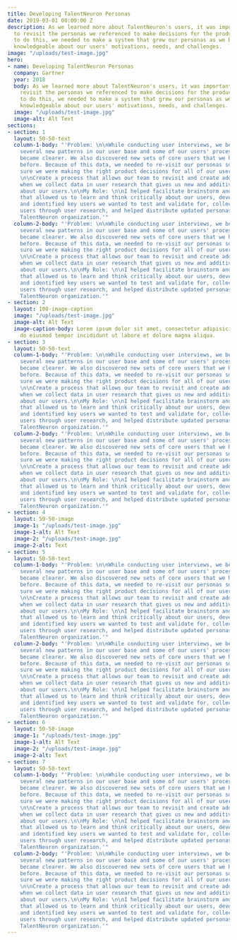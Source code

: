 ```yaml
---
title: Developing TalentNeuron Personas
date: 2019-03-01 00:00:00 Z
description: As we learned more about TalentNeuron's users, it was important for us
  to revisit the personas we referenced to make decisions for the product. In order
  to do this, we needed to make a system that grew our personas as we became more
  knowledgeable about our users' motivations, needs, and challenges.
image: "/uploads/test-image.jpg"
hero:
- name: Developing TalentNeuron Personas
  company: Gartner
  year: 2018
  body: As we learned more about TalentNeuron's users, it was important for us to
    revisit the personas we referenced to make decisions for the product. In order
    to do this, we needed to make a system that grew our personas as we became more
    knowledgeable about our users' motivations, needs, and challenges.
  image: "/uploads/test-image.jpg"
  image-alt: Alt Text
sections:
- section: 1
  layout: 50-50-text
  column-1-body: "'Problem: \n\nWhile conducting user interviews, we began to notice
    several new patterns in our user base and some of our users' processes and motivations
    became clearer. We also discovered new sets of core users that we had not considered
    before. Because of this data, we needed to re-visit our personas so we could make
    sure we were making the right product decisions for all of our users.\n\nSolution:
    \n\nCreate a process that allows our team to revisit and create additional personas
    when we collect data in user research that gives us new and additive information
    about our users.\n\nMy Role: \n\nI helped facilitate brainstorm and workshop sessions
    that allowed us to learn and think critically about our users, developed proto-personas
    and identified key users we wanted to test and validate for, collected data on
    users through user research, and helped distribute updated personas across the
    TalentNeuron organization.'"
  column-2-body: "'Problem: \n\nWhile conducting user interviews, we began to notice
    several new patterns in our user base and some of our users' processes and motivations
    became clearer. We also discovered new sets of core users that we had not considered
    before. Because of this data, we needed to re-visit our personas so we could make
    sure we were making the right product decisions for all of our users.\n\nSolution:
    \n\nCreate a process that allows our team to revisit and create additional personas
    when we collect data in user research that gives us new and additive information
    about our users.\n\nMy Role: \n\nI helped facilitate brainstorm and workshop sessions
    that allowed us to learn and think critically about our users, developed proto-personas
    and identified key users we wanted to test and validate for, collected data on
    users through user research, and helped distribute updated personas across the
    TalentNeuron organization.'"
- section: 2
  layout: 100-image-caption
  image: "/uploads/test-image.jpg"
  image-alt: Alt Text
  image-caption-body: Lorem ipsum dolor sit amet, consectetur adipisicing elit, sed
    do eiusmod tempor incididunt ut labore et dolore magna aliqua.
- section: 3
  layout: 50-50-text
  column-1-body: "'Problem: \n\nWhile conducting user interviews, we began to notice
    several new patterns in our user base and some of our users' processes and motivations
    became clearer. We also discovered new sets of core users that we had not considered
    before. Because of this data, we needed to re-visit our personas so we could make
    sure we were making the right product decisions for all of our users.\n\nSolution:
    \n\nCreate a process that allows our team to revisit and create additional personas
    when we collect data in user research that gives us new and additive information
    about our users.\n\nMy Role: \n\nI helped facilitate brainstorm and workshop sessions
    that allowed us to learn and think critically about our users, developed proto-personas
    and identified key users we wanted to test and validate for, collected data on
    users through user research, and helped distribute updated personas across the
    TalentNeuron organization.'"
  column-2-body: "'Problem: \n\nWhile conducting user interviews, we began to notice
    several new patterns in our user base and some of our users' processes and motivations
    became clearer. We also discovered new sets of core users that we had not considered
    before. Because of this data, we needed to re-visit our personas so we could make
    sure we were making the right product decisions for all of our users.\n\nSolution:
    \n\nCreate a process that allows our team to revisit and create additional personas
    when we collect data in user research that gives us new and additive information
    about our users.\n\nMy Role: \n\nI helped facilitate brainstorm and workshop sessions
    that allowed us to learn and think critically about our users, developed proto-personas
    and identified key users we wanted to test and validate for, collected data on
    users through user research, and helped distribute updated personas across the
    TalentNeuron organization.'"
- section: 4
  layout: 50-50-image
  image-1: "/uploads/test-image.jpg"
  image-1-alt: Alt Text
  image-2: "/uploads/test-image.jpg"
  image-2-alt: Text
- section: 5
  layout: 50-50-text
  column-1-body: "'Problem: \n\nWhile conducting user interviews, we began to notice
    several new patterns in our user base and some of our users' processes and motivations
    became clearer. We also discovered new sets of core users that we had not considered
    before. Because of this data, we needed to re-visit our personas so we could make
    sure we were making the right product decisions for all of our users.\n\nSolution:
    \n\nCreate a process that allows our team to revisit and create additional personas
    when we collect data in user research that gives us new and additive information
    about our users.\n\nMy Role: \n\nI helped facilitate brainstorm and workshop sessions
    that allowed us to learn and think critically about our users, developed proto-personas
    and identified key users we wanted to test and validate for, collected data on
    users through user research, and helped distribute updated personas across the
    TalentNeuron organization.'"
  column-2-body: "'Problem: \n\nWhile conducting user interviews, we began to notice
    several new patterns in our user base and some of our users' processes and motivations
    became clearer. We also discovered new sets of core users that we had not considered
    before. Because of this data, we needed to re-visit our personas so we could make
    sure we were making the right product decisions for all of our users.\n\nSolution:
    \n\nCreate a process that allows our team to revisit and create additional personas
    when we collect data in user research that gives us new and additive information
    about our users.\n\nMy Role: \n\nI helped facilitate brainstorm and workshop sessions
    that allowed us to learn and think critically about our users, developed proto-personas
    and identified key users we wanted to test and validate for, collected data on
    users through user research, and helped distribute updated personas across the
    TalentNeuron organization.'"
- section: 6
  layout: 50-50-image
  image-1: "/uploads/test-image.jpg"
  image-1-alt: Alt Text
  image-2: "/uploads/test-image.jpg"
  image-2-alt: Text
- section: 7
  layout: 50-50-text
  column-1-body: "'Problem: \n\nWhile conducting user interviews, we began to notice
    several new patterns in our user base and some of our users' processes and motivations
    became clearer. We also discovered new sets of core users that we had not considered
    before. Because of this data, we needed to re-visit our personas so we could make
    sure we were making the right product decisions for all of our users.\n\nSolution:
    \n\nCreate a process that allows our team to revisit and create additional personas
    when we collect data in user research that gives us new and additive information
    about our users.\n\nMy Role: \n\nI helped facilitate brainstorm and workshop sessions
    that allowed us to learn and think critically about our users, developed proto-personas
    and identified key users we wanted to test and validate for, collected data on
    users through user research, and helped distribute updated personas across the
    TalentNeuron organization.'"
  column-2-body: "'Problem: \n\nWhile conducting user interviews, we began to notice
    several new patterns in our user base and some of our users' processes and motivations
    became clearer. We also discovered new sets of core users that we had not considered
    before. Because of this data, we needed to re-visit our personas so we could make
    sure we were making the right product decisions for all of our users.\n\nSolution:
    \n\nCreate a process that allows our team to revisit and create additional personas
    when we collect data in user research that gives us new and additive information
    about our users.\n\nMy Role: \n\nI helped facilitate brainstorm and workshop sessions
    that allowed us to learn and think critically about our users, developed proto-personas
    and identified key users we wanted to test and validate for, collected data on
    users through user research, and helped distribute updated personas across the
    TalentNeuron organization.'"
---
```


